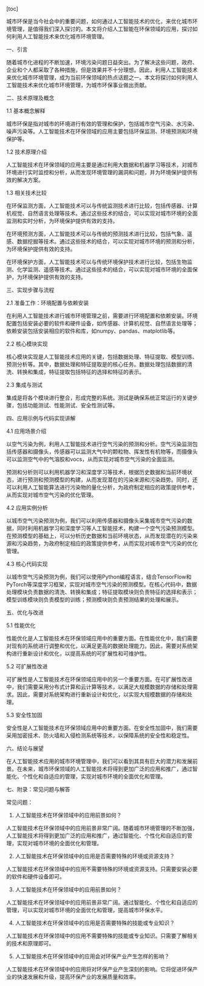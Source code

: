 
[toc]                    
                
                
城市环保是当今社会中的重要问题，如何通过人工智能技术的优化，来优化城市环境管理，是值得我们深入探讨的。本文将介绍人工智能在环保领域的应用，探讨如何利用人工智能技术来优化城市环境管理。

一、引言

随着城市化进程的不断加速，环境污染问题日益突出。为了解决这些问题，政府、企业和个人都采取了各种措施，但是效果并不十分理想。因此，利用人工智能技术来优化城市环境管理，成为当前环保领域的热点话题之一。本文将探讨如何利用人工智能技术来优化城市环境管理，为城市环保事业做出贡献。

二、技术原理及概念

1.1 基本概念解释

城市环保是指对城市的环境进行有效的管理和保护，包括城市空气污染、水污染、噪声污染等。人工智能技术在环保领域的应用主要包括环保监测、环境预测和环境保护等。

1.2 技术原理介绍

人工智能技术在环保领域的应用主要是通过利用大数据和机器学习等技术，对城市环境进行实时监控和分析，从而发现环境管理的漏洞和问题，并为环境保护提供有效的解决方案。

1.3 相关技术比较

在环保监测方面，人工智能技术可以与传统监测技术进行比较，包括传感器、计算机视觉、自然语言处理等技术。通过这些技术的结合，可以实现对城市环境的全面监测和实时分析，为环境保护提供有效的支持。

在环境预测方面，人工智能技术可以与传统的预测技术进行比较，包括气象、遥感、数据挖掘等技术。通过这些技术的结合，可以实现对城市环境的预测和分析，为环境保护提供有效的支持。

在环境保护方面，人工智能技术可以与传统环境保护技术进行比较，包括生物监测、化学监测、遥感等技术。通过这些技术的结合，可以实现对城市环境的全面保护，为环境保护提供有效的支持。

三、实现步骤与流程

2.1 准备工作：环境配置与依赖安装

在利用人工智能技术进行城市环境管理之前，需要进行环境配置和依赖安装。环境配置包括安装必要的软件和硬件设备，如传感器、计算机视觉、自然语言处理等；依赖安装包括安装相应的软件和库，如numpy、pandas、matplotlib等。

2.2 核心模块实现

核心模块实现是人工智能技术应用的关键，包括数据处理、特征提取、模型训练、预测分析等。其中，数据处理和特征提取是的核心任务。数据处理包括数据的清洗、转换和集成，特征提取包括特征的选择和特征的表示。

2.3 集成与测试

集成是将各个模块进行整合，形成完整的系统。测试是确保系统正常运行的关键步骤，包括功能测试、性能测试、安全性测试等。

四、应用示例与代码实现讲解

4.1 应用场景介绍

以空气污染为例，利用人工智能技术进行空气污染的预测和分析。空气污染监测包括传感器和摄像头，传感器可以监测大气中的颗粒物、挥发性有机物等，而摄像头可以监测空气中的气溶胶和vocs，从而实现对城市空气污染的全面监测。

预测和分析则可以利用机器学习和深度学习等技术，根据历史数据和当前环境状态，进行预测和预测模型的构建，从而发现潜在的污染来源和污染趋势。同时，还可以利用人工智能算法进行污染物的量化分析，为政府制定相应的政策提供参考，从而实现对城市空气污染的优化管理。

4.2 应用实例分析

以城市空气污染预测为例，我们可以利用传感器和摄像头采集城市空气污染的数据，同时利用机器学习和深度学习等人工智能技术，构建一个空气污染预测模型。在预测模型的基础上，可以分析历史数据和当前环境状态，从而发现潜在的污染来源和污染趋势，为政府制定相应的政策提供参考，从而实现对城市空气污染的优化管理。

4.3 核心代码实现

以城市空气污染预测为例，我们可以使用Python编程语言，结合TensorFlow和PyTorch等深度学习框架，实现对城市空气污染的预测模型。在核心代码中，数据处理模块负责数据的清洗、转换和集成；特征提取模块则负责特征的选择和表示；模型训练模块则负责模型的训练；预测模块则负责预测结果的处理和展示。

五、优化与改进

5.1 性能优化

性能优化是人工智能技术在环保领域应用中的重要方面。在性能优化中，我们需要对现有的系统进行调整和优化，以满足更高的数据处理能力。因此，需要对系统架构进行重新设计和优化，以提高系统的可扩展性和可维护性。

5.2 可扩展性改进

可扩展性是人工智能技术在环保领域应用中的另一个重要方面。在可扩展性改进中，我们需要采用分布式计算和云计算等技术，以满足大规模数据的存储和处理需求。因此，需要对系统架构进行重新设计和优化，以实现大规模数据的存储和处理。

5.3 安全性加固

安全性是人工智能技术在环保领域应用中的重要方面。在安全性加固中，我们需要采用加密技术、防火墙和入侵检测系统等技术，以保障系统的安全性和稳定性。

六、结论与展望

在人工智能技术应用的城市环境管理中，我们可以看到其具有巨大的潜力和发展前景。在未来，城市环保领域的人工智能技术将得到更加广泛的应用和推广，通过智能化、个性化和自适应的管理，实现对城市环境的全面优化和管理。

七、附录：常见问题与解答

常见问题：

1. 人工智能技术在环保领域中的应用前景如何？

人工智能技术在环保领域中的应用前景非常广阔。随着城市环境管理的不断加强，人工智能技术将得到更加广泛的应用和推广，通过智能化、个性化和自适应的管理，实现对城市环境的全面优化和管理。

2. 人工智能技术在环保领域中的应用是否需要特殊的环境或资源支持？

人工智能技术在环保领域中的应用不需要特殊的环境或资源支持。只需要安装必要的软件和硬件设备即可。

3. 人工智能技术在环保领域中的应用前景如何？

人工智能技术在环保领域中的应用前景非常广阔。通过智能化、个性化和自适应的管理，可以实现对城市环境的全面优化和管理，提高城市环保水平。

4. 人工智能技术在环保领域中的应用是否需要特殊的技能或专业知识？

人工智能技术在环保领域中的应用不需要特殊的技能或专业知识。只需要了解相关的技术和原理即可。

5. 人工智能技术在环保领域中的应用会对环保产业产生怎样的影响？

人工智能技术在环保领域中的应用将对环保产业产生深刻的影响。它将促进环保产业的快速发展和升级，提高环保产业的发展质量和效率。

